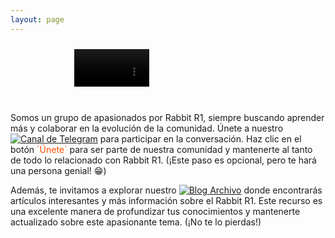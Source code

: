 ```yaml
---
layout: page
---
```


<style>
  .flex-container {
    display: flex;
    flex-wrap: wrap;
    align-items: center;
    justify-content: center; /* Centers the flex children horizontally */
  }
  .flex-child {
    flex: 1;
    min-width: 250px; /* Ensures the text doesn't get too narrow */
    margin: 10px;
    display: flex;
    justify-content: center; /* Centers the video within the flex child */
  }
  .flex-child video {
    width: 40%; /* Reduces the video size to 30% of its original size */
    height: auto;
    pointer-events: none; /* Prevents interaction with the video */
  }
  @media (max-width: 768px) {
    .flex-child {
      flex: 100%;
    }
    .flex-child video {
      max-width: 60%;
      width: auto; /* Adjusts width to be more responsive on smaller screens */
    }
  }
</style>

<div class="flex-container">
  <div class="flex-child">
    <a href="https://community.rabbit.tech/t/r1-en-espana">
      <video autoplay loop muted>
        <source src="assets/videos/rabbit-idle.mp4" type="video/mp4">
      </video>
    </a>
  </div>
</div>

<br/>

<p>Somos un grupo de apasionados por Rabbit R1, siempre buscando aprender más y colaborar en la evolución de la comunidad. Únete a nuestro <a href="https://t.me/mirabbitosr1_es" target="_blank"><img src="https://img.shields.io/badge/Telegram-¡Únete!-ff4d00" alt="Canal de Telegram"></a> para participar en la conversación. Haz clic en el botón <span style="color: #ff4d00;">`Únete`</span> para ser parte de nuestra comunidad y mantenerte al tanto de todo lo relacionado con Rabbit R1. (¡Este paso es opcional, pero te hará una persona genial! 😁)</p>

<p>Además, te invitamos a explorar nuestro <a href="https://mirabbitosr1.github.io/archivo" target="_blank"><img src="https://img.shields.io/badge/Blog-Archivo-blue" alt="Blog Archivo"></a> donde encontrarás artículos interesantes y más información sobre el Rabbit R1. Este recurso es una excelente manera de profundizar tus conocimientos y mantenerte actualizado sobre este apasionante tema. (¡No te lo pierdas!)</p>

<br/>

<br/>